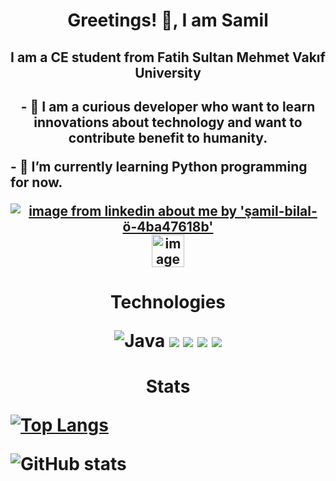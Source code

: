 <h1 align = "center">  Greetings! 👋, I am Samil</h1>
<h2 align = "center">I am a CE student from Fatih Sultan Mehmet Vakıf University<h2>
 
 <div align = "center">   
  <p>- 👀 I am a curious developer who want to learn innovations about technology and want to contribute benefit to humanity.</p>
 </div>
 <div align = "left">
  <p>- 🌱 I’m currently learning Python programming for now.</p>
 </div>
 
 <div align = "center">
    <a href="https://www.linkedin.com/in/%C5%9Famil-bilal-%C3%B6zaydin-4ba47618b/" target = "blank"><img src="https://img.icons8.com/fluency/48/000000/linkedin.png" alt = "image from linkedin about me by 'şamil-bilal-ö-4ba47618b'"></a>
    <a href="https://www.instagram.com/prtznssml/" target = "blank"><img src="https://img.icons8.com/cute-clipart/64/000000/instagram-new.png" width = 52 alt = "image from linkedin about me by 'şamil-bilal-ö-4ba47618b'"></a>  
 </div>

 <h1 align = "center" >
  <div align = "center">
    <p>Technologies</p>
    <img src="https://img.icons8.com/color/48/000000/java-coffee-cup-logo--v1.png" alt="Java"/>
    <img src="https://img.icons8.com/color/48/000000/c-programming.png"/>
   <img src="https://img.icons8.com/color/48/000000/python--v1.png"/>
   <img src="https://img.icons8.com/color/48/000000/html-5--v1.png"/>
    <img src="https://img.icons8.com/color/48/000000/css3.png"/>
 </div>

 </h1>

<h1 align = "center" >Stats
  <span align = "left">  
                    
[![Top Langs](https://github-readme-stats.vercel.app/api/top-langs/?username=smlozaydin)](https://github.com/anuraghazra/github-readme-stats)
 </span>
 <span align = "right">  
                    
![GitHub stats](https://github-readme-stats.vercel.app/api?username=smlozaydin&show_icons=true)  
 </span></h1>
             



<!---
smlozaydin/smlozaydin is a ✨ special ✨ repository because its `README.md` (this file) appears on your GitHub profile.
You can click the Preview link to take a look at your changes.
--->

